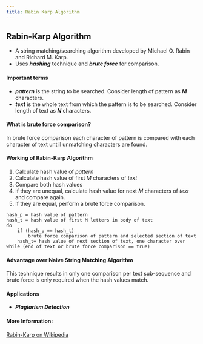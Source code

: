 ```yaml
---
title: Rabin Karp Algorithm
---
```

## Rabin-Karp Algorithm

* A string matching/searching algorithm developed by Michael O. Rabin and Richard M. Karp.
* Uses ***hashing*** technique and ***brute force*** for comparison.

#### Important terms
* ***pattern*** is the string to be searched. 
  Consider length of pattern as ***M*** characters.
* ***text*** is the whole text from which the pattern is to be searched. 
  Consider length of text as ***N*** characters.


#### What is brute force comparison?
In brute force comparison each character of pattern is compared with each character of text untill unmatching characters are found.

#### Working of Rabin-Karp Algorithm

1.	Calculate hash value of *pattern*
2.	Calculate hash value of first *M* characters of *text*
3.	Compare both hash values
4.	If they are unequal, calculate hash value for next *M* characters of *text* and compare again.
5.	If they are equal, perform a brute force comparison.

```
hash_p = hash value of pattern
hash_t = hash value of first M letters in body of text
do
	if (hash_p == hash_t) 
		brute force comparison of pattern and selected section of text
	hash_t= hash value of next section of text, one character over
while (end of text or brute force comparison == true)

```
#### Advantage over Naive String Matching Algorithm

  This technique results in only one comparison per text sub-sequence and brute force is only required when the hash values match.

#### Applications
* ***Plagiarism Detection***

#### More Information:
<a href='https://en.wikipedia.org/wiki/Rabin%E2%80%93Karp_algorithm/' target='_blank' rel='nofollow'>Rabin-Karp on Wikipedia</a>


